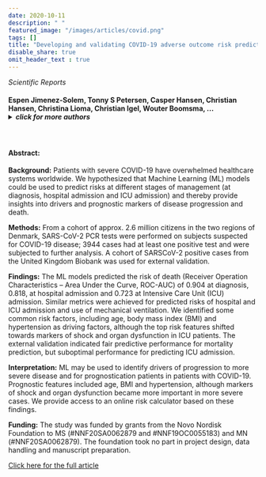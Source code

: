 ```yaml
---
date: 2020-10-11
description: " "
featured_image: "/images/articles/covid.png"
tags: []
title: "Developing and validating COVID-19 adverse outcome risk prediction models from a bi-national European cohort of 5594 patients"
disable_share: true
omit_header_text : true
---
```


_Scientific Reports_

#### Espen Jimenez-Solem, Tonny S Petersen, Casper Hansen, Christian Hansen, Christina Lioma, Christian Igel, Wouter Boomsma, ...<details><summary> _click for more authors_ </summary>Oswin Krause, Stephan Lorenzen, Raghavendra Selvan, Janne Petersen, Martin Erik Nyeland, Mikkel Zöllner Ankarfeldt, Gert Mehl Virenfeldt, Matilde WintherJensen, Allan Linneberg, Mostafa Mediphour Ghazi, Nicki Detlefsen, Andreas Lauritzen, Abraham George Smith, Marleen de Bruijne, Bulat Ibragimov, Jens Petersen, Martin Lillholm, Jon Middleton, Stine Hasling Mogensen, Hans-Christian Thorsen-Meyer, Anders Perner, Marie Helleberg, Benjamin Skov Kaas-Hansen, Mikkel Bonde, Alexander Bonde, Akshay Pai, Mads Nielsen and Martin Sillesen <!--more--></details>
</br>

#### Abstract:
**Background:** Patients with severe COVID-19 have overwhelmed healthcare systems worldwide. We hypothesized that Machine Learning (ML) models could be used to predict risks at different stages of management (at diagnosis, hospital admission and ICU admission) and thereby provide insights into drivers and prognostic markers of disease progression and death.

**Methods:** From a cohort of approx. 2.6 million citizens in the two regions of Denmark, SARS-CoV-2 PCR tests were performed on subjects suspected for COVID-19 disease; 3944 cases had at least one positive test and were subjected to further analysis. A cohort of SARSCoV-2 positive cases from the United Kingdom Biobank was used for external validation.

**Findings:** The ML models predicted the risk of death (Receiver Operation Characteristics – Area Under the Curve, ROC-AUC) of 0.904 at diagnosis, 0.818, at hospital admission and 0.723 at Intensive Care Unit (ICU) admission. Similar metrics were achieved for predicted risks of hospital and ICU admission and use of mechanical ventilation. We identified some common risk factors, including age, body mass index (BMI) and hypertension as driving factors, although the top risk features shifted towards markers of shock and organ dysfunction in ICU patients. The external validation indicated fair predictive performance for mortality prediction, but suboptimal performance for predicting ICU admission.

**Interpretation:** ML may be used to identify drivers of progression to more severe disease and for prognostication patients in patients with COVID-19. Prognostic features included age, BMI and hypertension, although markers of shock and organ dysfunction became more important in more severe cases. We provide access to an online risk calculator based on these findings.

**Funding:** The study was funded by grants from the Novo Nordisk Foundation to MS (#NNF20SA0062879 and #NNF19OC0055183) and MN (#NNF20SA0062879). The foundation took no part in project design, data handling and manuscript preparation.



[Click here for the full article](https://www.medrxiv.org/content/10.1101/2020.10.06.20207209v1)
